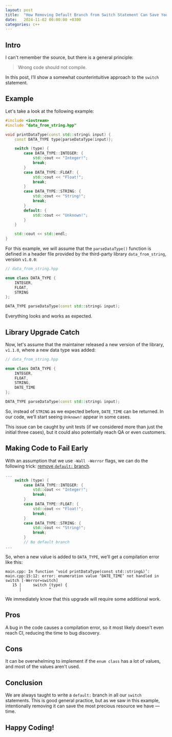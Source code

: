 ```yaml
---
layout: post
title:  "How Removing Default Branch from Switch Statement Can Save Your Time"
date:   2024-11-02 00:00:00 +0300
categories: c++
---
```


## Intro

I can't remember the source, but there is a general principle:

> Wrong code should not compile.

In this post, I’ll show a somewhat counterintuitive approach to the `switch` statement.

## Example

Let's take a look at the following example:

```cpp
#include <iostream>
#include "data_from_string.hpp"

void printDataType(const std::string& input) {
    const DATA_TYPE type{parseDataType(input)};

    switch (type) {
        case DATA_TYPE::INTEGER: {
            std::cout << "Integer!";
            break;
        }
        case DATA_TYPE::FLOAT: {
            std::cout << "Float!";
            break;
        }
        case DATA_TYPE::STRING: {
            std::cout << "String!";
            break;
        }
        default: {
            std::cout << "Unknown!";
        }
    }

    std::cout << std::endl;
}
```

For this example, we will assume that the `parseDataType()` function is defined in a header file 
provided by the third-party library `data_from_string`, version `v1.0.0`:

```cpp
// data_from_string.hpp

enum class DATA_TYPE {
    INTEGER,
    FLOAT,
    STRING
};

DATA_TYPE parseDataType(const std::string& input);
```

Everything looks and works as expected.

## Library Upgrade Catch

Now, let's assume that the maintainer released a new version of the library, `v1.1.0`, where a new data type was added:

```cpp
// data_from_string.hpp

enum class DATA_TYPE {
    INTEGER,
    FLOAT,
    STRING,
    DATE_TIME
};

DATA_TYPE parseDataType(const std::string& input);
```

So, instead of `STRING` as we expected before, `DATE_TIME` can be returned. In our code, we’ll start seeing `Unknown!`
appear in some cases.

This issue can be caught by unit tests (if we considered more than just the initial three cases), but it could also potentially
reach QA or even customers.

## Making Code to Fail Early

With an assumption that we use `-Wall -Werror` flags, we can do the following trick: [remove `default:` branch][1].

```cpp
...
    switch (type) {
        case DATA_TYPE::INTEGER: {
            std::cout << "Integer!";
            break;
        }
        case DATA_TYPE::FLOAT: {
            std::cout << "Float!";
            break;
        }
        case DATA_TYPE::STRING: {
            std::cout << "String!";
            break;
        }
        // No default branch
...
```

So, when a new value is added to `DATA_TYPE`, we’ll get a compilation error like this:

```
main.cpp: In function ‘void printDataType(const std::string&)’:
main.cpp:15:12: error: enumeration value ‘DATE_TIME’ not handled in switch [-Werror=switch]
   15 |     switch (type) {
      |            ^
```

We immediately know that this upgrade will require some additional work.

## Pros

A bug in the code causes a compilation error, so it most likely doesn't even reach CI, reducing the time to bug discovery.

## Cons

It can be overwhelming to implement if the `enum class` has a lot of values, and most of the values aren't used.

## Conclusion

We are always taught to write a `default:` branch in all our `switch` statements. This is good general practice, but as
we saw in this example, intentionally removing it can save the most precious resource we have — time.

## Happy Coding!

[1]: https://godbolt.org/#g:!((g:!((g:!((h:codeEditor,i:(filename:'1',fontScale:14,fontUsePx:'0',j:1,lang:c%2B%2B,selection:(endColumn:1,endLineNumber:36,positionColumn:1,positionLineNumber:36,selectionStartColumn:1,selectionStartLineNumber:36,startColumn:1,startLineNumber:36),source:'%23include+%3Ciostream%3E%0A%0Aenum+class+DATA_TYPE+%7B%0A++++INTEGER,%0A++++FLOAT,%0A++++STRING,%0A++++DATE_TIME%0A%7D%3B%0A%0ADATA_TYPE+parseDataType(const+std::string%26+input)+%7B%0A++++//+Just+to+return+something%0A++++return+DATA_TYPE::STRING%3B+%0A%7D%0A%0Avoid+printDataType(const+std::string%26+input)+%7B%0A++++const+DATA_TYPE+type%7BparseDataType(input)%7D%3B%0A%0A++++switch+(type)+%7B%0A++++++++case+DATA_TYPE::INTEGER:+%7B%0A++++++++++++std::cout+%3C%3C+%22Integer!!%22%3B%0A++++++++++++break%3B%0A++++++++%7D%0A++++++++case+DATA_TYPE::FLOAT:+%7B%0A++++++++++++std::cout+%3C%3C+%22Float!!%22%3B%0A++++++++++++break%3B%0A++++++++%7D%0A++++++++case+DATA_TYPE::STRING:+%7B%0A++++++++++++std::cout+%3C%3C+%22String!!%22%3B%0A++++++++++++break%3B%0A++++++++%7D%0A++++%7D%0A%0A++++std::cout+%3C%3C+std::endl%3B%0A%7D%0A%0A%0Aint+main()+%7B%0A%0A%7D'),l:'5',n:'1',o:'C%2B%2B+source+%231',t:'0')),k:40.203336580561015,l:'4',n:'0',o:'',s:0,t:'0'),(g:!((h:compiler,i:(compiler:g142,filters:(b:'0',binary:'1',binaryObject:'1',commentOnly:'0',debugCalls:'1',demangle:'0',directives:'0',execute:'1',intel:'0',libraryCode:'0',trim:'1',verboseDemangling:'0'),flagsViewOpen:'1',fontScale:14,fontUsePx:'0',j:1,lang:c%2B%2B,libs:!(),options:'-std%3Dc%2B%2B17+-O0+-ggdb++-Wall+-Werror',overrides:!(),selection:(endColumn:1,endLineNumber:1,positionColumn:1,positionLineNumber:1,selectionStartColumn:1,selectionStartLineNumber:1,startColumn:1,startLineNumber:1),source:1),l:'5',n:'0',o:'+x86-64+gcc+14.2+(Editor+%231)',t:'0')),header:(),k:35.40591912993099,l:'4',n:'0',o:'',s:0,t:'0'),(g:!((h:executor,i:(argsPanelShown:'1',compilationPanelShown:'0',compiler:g93,compilerName:'',compilerOutShown:'0',execArgs:'',execStdin:'',fontScale:14,fontUsePx:'0',j:1,lang:c%2B%2B,libs:!(),options:'-std%3Dc%2B%2B17+-O0+-ggdb',overrides:!(),runtimeTools:!(),source:1,stdinPanelShown:'1',tree:0,wrap:'1'),l:'5',n:'0',o:'Executor+x86-64+gcc+9.3+(C%2B%2B,+Editor+%231)',t:'0')),k:24.39074428950802,l:'4',n:'0',o:'',s:0,t:'0')),l:'2',n:'0',o:'',t:'0')),version:4
